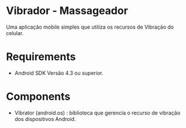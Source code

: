 Vibrador - Massageador
========

Uma aplicação mobile simples que utiliza os recursos de Vibração do celular.

# Requirements

- Android SDK Versão 4.3 ou superior.

# Components

- Vibrator (android.os) : biblioteca que gerencia o recurso de vibração dos dispositivos Android.
